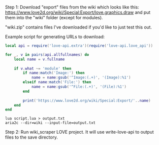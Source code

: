Step 1: Download "export" files from the wiki which looks like this:
https://www.love2d.org/wiki/Special:Export/love.graphics.draw
and put them into the "wiki" folder (except for modules).

"wiki.zip" contains files I've downloaded if you'd like to just test this out.

Example script for generating URLs to download:

```lua
local api = require('love-api.extra')(require('love-api.love_api'))

for _, v in pairs(api.allfullnames) do
    local name = v.fullname
    
    if v.what ~= 'module' then
        if name:match('Image:') then
            name = name:gsub('^Image:(.+)', '(Image):%1')
        elseif name:match('File:') then
            name = name:gsub('^File:(.+)', '(File):%1')
        end
        
        print('https://www.love2d.org/wiki/Special:Export/'..name)
    end
end
```

```
lua script.lua > output.txt
aria2c --dir=wiki --input-file=output.txt
```

Step 2: Run wiki_scraper LOVE project. It will use write-love-api to output files to the save directory.
